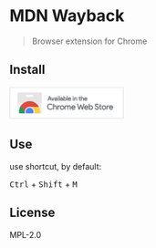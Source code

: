 # MDN Wayback

> Browser extension for Chrome

## Install

<a alt="chrome" href=""><img alt="chrome" width="200px" src="chrome.png"></a>

## Use

use shortcut, by default:

<kbd>Ctrl</kbd> + <kbd>Shift</kbd> + <kbd>M</kbd>

## License

MPL-2.0
